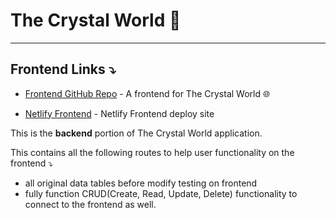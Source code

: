 # The Crystal World 💎

<hr>

## Frontend Links ⤵️

- [Frontend GitHub Repo](https://github.com/amber-king/crystal-world-frontend) - A frontend for The Crystal World 🌐

- [Netlify Frontend](TBA) - Netlify Frontend deploy site

This is the <b>backend</b> portion of The Crystal World application.

This contains all the following routes to help user functionality on the frontend ⤵

- all original data tables before modify testing on frontend
  <br>
- fully function CRUD(Create, Read, Update, Delete) functionality to connect to the frontend as well.
